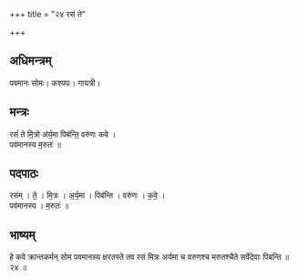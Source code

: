 +++
title = "२४ रसं ते"

+++
## अधिमन्त्रम्
पवमानः सोमः। कश्यपः। गायत्री।

## मन्त्रः
रसं॑ ते मि॒त्रो अ॑र्य॒मा पिब॑न्ति॒ वरु॑णः कवे ।  
पव॑मानस्य म॒रुतः॑ ॥

## पदपाठः
रस॑म् । ते॒ । मि॒त्रः । अ॒र्य॒मा । पिब॑न्ति । वरु॑णः । क॒वे॒ ।  
पव॑मानस्य । म॒रुतः॑ ॥

## भाष्यम्
हे कवे क्रान्तकर्मन् सोम पवमानस्य क्षरतस्ते तव रसं मित्रः अर्यमा च वरुणश्च मरुतश्चैते सर्वेदेवाः पिबन्ति ॥ २४ ॥
